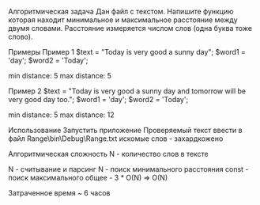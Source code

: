 Алгоритмическая задача
Дан файл с текстом. Напишите функцию которая находит минимальное и максимальное расстояние между двумя словами. Расстояние измеряется числом слов (одна буква тоже слово).

Примеры
Пример 1
$text = "Today is very good a sunny day";
$word1 = 'day';
$word2 = 'Today';

min distance: 5
max distance: 5

Пример 2
$text = "Today is very good a sunny day and tomorrow will be very good day too.";
$word1 = 'day';
$word2 = 'Today';

min distance: 5
max distance: 12

Использование
Запустить приложение
Проверяемый текст ввести в файл Range\bin\Debug\Range.txt
искомые слов - захардкожено

Алгоритмическая сложность
N - количество слов в тексте

N - считывание и парсинг
N - поиск минимального расстояния
const - поиск максимального
общее - 3 * O(N) => O(N)

Затраченное время 
~ 6 часов